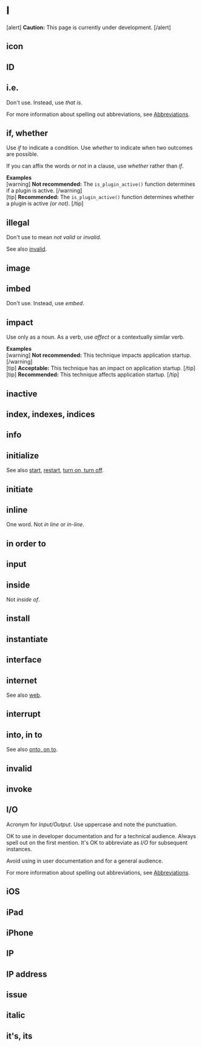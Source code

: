 # I

[alert] **Caution:** This page is currently under development. [/alert]

## icon
## ID
## i.e.

Don't use. Instead, use *that is*.

For more information about spelling out abbreviations, see [Abbreviations](https://make.wordpress.org/docs/style-guide/language-grammar/abbreviations/).

## if, whether

Use *if* to indicate a condition. Use *whether* to indicate when two outcomes are possible.

If you can affix the words *or not* in a clause, use *whether* rather than *if*.

**Examples**  
[warning] **Not recommended:** The `is_plugin_active()` function determines if a plugin is active. [/warning]  
[tip] **Recommended:** The `is_plugin_active()` function determines whether a plugin is active *(or not)*. [/tip]  

## illegal

Don't use to mean *not valid* or *invalid*.

See also [invalid](#invalid).

## image
## imbed

Don't use. Instead, use *embed*.

## impact

Use only as a noun. As a verb, use *affect* or a contextually similar verb.

**Examples**  
[warning] **Not recommended:** This technique impacts application startup. [/warning]  
[tip] **Acceptable:** This technique has an impact on application startup. [/tip]  
[tip] **Recommended:** This technique affects application startup. [/tip]  

## inactive
## index, indexes, indices
## info
## initialize



See also [start](), [restart](), [turn on, turn off]().

## initiate
## inline

One word. Not *in line* or *in-line*.

## in order to
## input
## inside

Not *inside of*.

## install
## instantiate
## interface
## internet


See also [web]().

## interrupt
## into, in to



See also [onto, on to](o.md).

## invalid
## invoke
## I/O

Acronym for *Input/Output*. Use uppercase and note the punctuation.

OK to use in developer documentation and for a technical audience. Always spell out on the first mention. It's OK to abbreviate as *I/O* for subsequent instances.

Avoid using in user documentation and for a general audience.

For more information about spelling out abbreviations, see [Abbreviations](https://make.wordpress.org/docs/style-guide/language-grammar/abbreviations/).

## iOS
## iPad
## iPhone
## IP
## IP address
## issue
## italic
## it's, its
